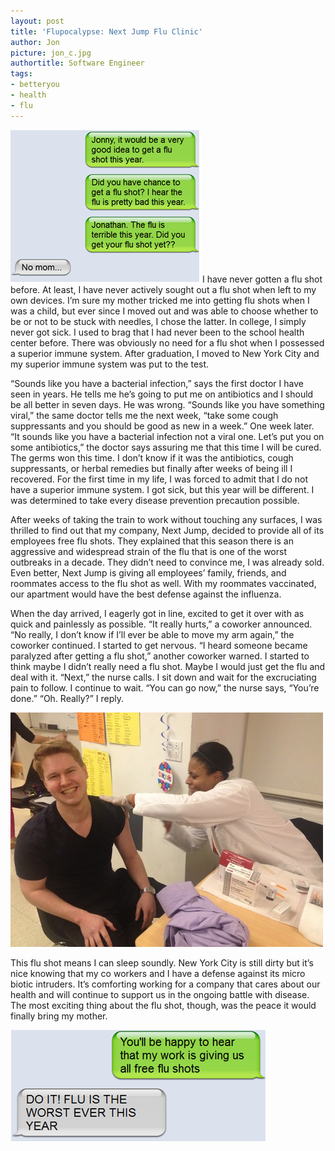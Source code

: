 ```yaml
---
layout: post
title: 'Flupocalypse: Next Jump Flu Clinic'
author: Jon
picture: jon_c.jpg
authortitle: Software Engineer
tags:
- betteryou
- health
- flu
---
```


![](/images/flupocalypse-next-jump-flu-clinic-1.png)
I have never gotten a flu shot before. At least, I have never actively sought out a flu shot when left to my own devices. I’m sure my mother tricked me into getting flu shots when I was a child, but ever since I moved out and was able to choose whether to be or not to be stuck with needles, I chose the latter. In college, I simply never got sick. I used to brag that I had never been to the school health center before. There was obviously no need for a flu shot when I possessed a superior immune system. After graduation, I moved to New York City and my superior immune system was put to the test.

“Sounds like you have a bacterial infection,” says the first doctor I have seen in years. He tells me he’s going to put me on antibiotics and I should be all better in seven days. He was wrong. “Sounds like you have something viral,” the same doctor tells me the next week, “take some cough suppressants and you should be good as new in a week.” One week later. “It sounds like you have a bacterial infection not a viral one. Let’s put you on some antibiotics,” the doctor says assuring me that this time I will be cured. The germs won this time.
I don’t know if it was the antibiotics, cough suppressants, or herbal remedies but finally after weeks of being ill I recovered. For the first time in my life, I was forced to admit that I do not have a superior immune system. I got sick, but this year will be different. I was determined to take every disease prevention precaution possible. 

After weeks of taking the train to work without touching any surfaces, I was thrilled to find out that my company, Next Jump, decided to provide all of its employees free flu shots. They explained that this season there is an aggressive and widespread strain of the flu that is one of the worst outbreaks in a decade. They didn’t need to convince me, I was already sold. Even better, Next Jump is giving all employees’ family, friends, and roommates access to the flu shot as well. With my roommates vaccinated, our apartment would have the best defense against the influenza. 

When the day arrived, I eagerly got in line, excited to get it over with as quick and painlessly as possible. “It really hurts,” a coworker announced. “No really, I don’t know if I’ll ever be able to move my arm again,” the coworker continued. I started to get nervous. “I heard someone became paralyzed after getting a flu shot,” another coworker warned. I started to think maybe I didn’t really need a flu shot. Maybe I would just get the flu and deal with it. “Next,” the nurse calls. I sit down and wait for the excruciating pain to follow. I continue to wait. “You can go now,” the nurse says, “You’re done.” “Oh. Really?” I reply.



![Getting the shot](/images/flupocalypse-next-jump-flu-clinic-2.jpg)


This flu shot means I can sleep soundly. New York City is still dirty but it’s nice knowing that my co workers and I have a defense against its micro biotic intruders. It’s comforting working for a company that cares about our health and will continue to support us in the ongoing battle with disease. The most exciting thing about the flu shot, though, was the peace it would finally bring my mother.


![](/images/flupocalypse-next-jump-flu-clinic-3.png)